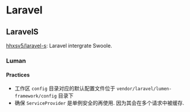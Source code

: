 # Laravel

## LaravelS
[hhxsv5/laravel-s](https://github.com/hhxsv5/laravel-s): Laravel intergrate Swoole.

### Luman
#### Practices
* 工作区 `config` 目录对应的默认配置文件位于 `vendor/laravel/lumen-framework/config` 目录下
* 确保 `ServiceProvider` 是单例安全的再使用. 因为其会在多个请求中被缓存.
